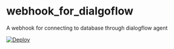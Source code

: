 # webhook_for_dialgoflow
A webhook for connecting to database through dialogflow agent



<a href="https://heroku.com/deploy">
  <img src="https://www.herokucdn.com/deploy/button.svg" alt="Deploy">
</a>



